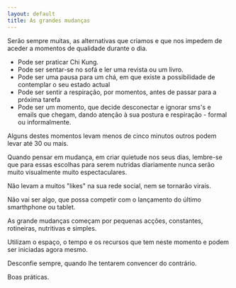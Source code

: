 ```yaml
---
layout: default 
title: As grandes mudanças
---
```

Serão sempre muitas, as alternativas que criamos e que nos impedem de aceder a momentos de qualidade durante o dia.

+ Pode ser praticar Chi Kung.
+ Pode ser sentar-se no sofá e ler uma revista ou um livro.
+ Pode ser uma pausa para um chá, em que existe a possibilidade de contemplar o seu estado actual
+ Pode ser sentir a respiração, por momentos, antes de passar para a próxima tarefa
+ Pode ser um momento, que decide desconectar e ignorar sms's e emails que chegam, dando atenção à sua postura e respiração - formal ou informalmente.

Alguns destes momentos levam menos de cinco minutos outros podem levar até 30 ou mais. 

Quando pensar em mudança, em criar quietude nos seus dias, lembre-se que para essas escolhas para serem nutridas diariamente nunca serão muito visualmente muito espectaculares.

Não levam a muitos "likes" na sua rede social, nem se tornarão virais. 

Não vai ser algo, que possa competir com o lançamento do último smarthphone ou tablet. 

As grande mudanças começam por pequenas acções, constantes, rotineiras, nutritivas e simples. 

Utilizam o espaço, o tempo e os recursos que tem neste momento e podem ser iniciadas agora mesmo. 

Desconfie sempre, quando lhe tentarem convencer do contrário. 

Boas práticas. 

